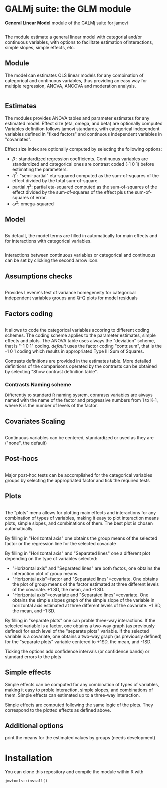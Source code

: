 # GALMj suite: the GLM module

**General Linear Model** module of the GALMj suite for jamovi

<img src="i1.png" class="img-responsive" alt="">

The module estimate a general linear model with categorial and/or continuous variables, with options to facilitate estimation ofinteractions, simple slopes, simple effects, etc.

## Module
The model can estimates OLS linear models for any combination of categorical and continuous variables, thus providing an easy way for multiple regression, ANOVA, ANCOVA and moderation analysis. 

<img src="i2.png" class="img-responsive" alt="">

## Estimates
The modules provides ANOVA tables and parameter estimates for any estimated model. Effect size (eta, omega, and beta) are optionally computed
Variables definition follows jamovi standards, with categorical independent variables defined in "fixed factors" and continuous independent variables in "covariates".

Effect size index are optionally computed by selecting the following options:

  - $\beta$ : standardized regression coefficients. Continuous variables are standardized and categorical ones are contrast coded (-1 0 1) before estimating the parameters.
  - $\eta^2$: "semi-partial" eta-squared computed as the sum-of-squares of the effect divided by the total sum-of-square.
  - partial $\eta^2$: partial eta-squared computed as the sum-of-squares of the effect divided by the  sum-of-squares of the effect plus the sum-of-squares of error.
  - $\omega^2$: omega-squared 

## Model 
<img src="i3.png" class="img-responsive" alt="">

By default, the model terms are filled in automatically for main effects and for interactions with categorical variables. 

<img src="i4.png" class="img-responsive" alt="">

Interactions between continuous variables or categorical and continuous can be set by clicking the second arrow icon.

## Assumptions checks

<img src="i5.png" class="img-responsive" alt="">

Provides Levene's test of variance homegeneity for categorical independent variables groups and Q-Q plots for model residuals

## Factors coding
<img src="i6.png" class="img-responsive" alt="">

It allows to code the categorical variables accoring to different coding schemes. The coding scheme applies to the parameter estimates, simple effects and plots. The ANOVA table uses always the "deviation" scheme, that is "-1 0 1" coding. _default_ uses the factor coding "contr.sum", that is the -1 0 1 coding which results in appropriated Type III Sum of Squares.

Contrasts definitions are provided in the estimates table. More detailed definitions of the comparisons operated by the contrasts can be obtained by selecting "Show contrast definition table". 

### Contrasts Naming scheme
Differently to standard R naming system, contrasts variables are always named with the name of the factor and progressive numbers from 1 to K-1, where K is the number of levels of the factor.

## Covariates Scaling
<img src="i7.png" class="img-responsive" alt="">

Continuous variables can be centered, standardized or used as they are ("none", the default)



## Post-hocs
<img src="i8.png" class="img-responsive" alt="">

Major post-hoc tests can be accomplished for the categorical variables groups by selecting the appropriated factor and tick the required tests

## Plots
<img src="i9.png" class="img-responsive" alt="">

The "plots" menu allows for plotting  main effects and interactions for any combination of types of variables, 
making it easy to plot interaction means plots, simple slopes, and combinations of them. The best plot is chosen automatically.

By filling in "Horizontal axis" one obtains the group means of the selected factor or the regression line for the selected covariate

By filling in "Horizontal axis" and "Separated lines" one a different plot depending on the type of variables selected:
  - "Horizontal axis" and "Separated lines" are both factos, one obtains the interaction plot of group means.
  - "Horizontal axis"=factor and "Separated lines"=covariate. One obtains the plot of group means of the factor estimated at three different levels of the covariate. +1 SD, the mean, and -1 SD.
  - "Horizontal axis"=covariate and "Separated lines"=covariate. One obtains the simple slopes graph of the simple slope of the variable in horizontal axis estimated at three different levels of the covariate. +1 SD, the mean, and -1 SD.
  
By filling in "separate plots" one can proble three-way interactions. If the selected variable is a factor, one obtains a two-way graph (as previously defined) for each level of the "separate plots" variable. If the selected variable is a covariate, one obtains a two-way graph (as previously defined) for the "separate plots" variable centered to +1SD, the mean, and -1SD.

Ticking the options add confidence intervals (or confidence bands) or standard errors to the plots

## Simple effects
Simple effects can be computed for any combination of types of variables, 
making it easy to proble interaction, simple slopes, and combinations of them. 
Simple effects can estimated  up to a three-way interaction.

Simple effects are computed following the same logic of the plots. They correspond to the plotted effects as defined above.

## Additional options

print the means for the estimated values by groups (needs development)

# Installation

You can clone this repository and compile the module within R with 

``` jmvtools::install() ```


